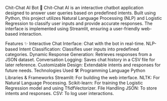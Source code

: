 Chit-Chat AI Bot 🤖
Chit-Chat AI is an interactive chatbot application designed to answer user queries based on predefined intents. Built using Python, this project utilizes Natural Language Processing (NLP) and Logistic Regression to classify user inputs and provide accurate responses. The interface is implemented using Streamlit, ensuring a user-friendly web-based interaction.

Features ✨
Interactive Chat Interface: Chat with the bot in real-time.
NLP-based Intent Classification: Classifies user inputs into predefined categories.
Dynamic Response Generation: Retrieves responses from a JSON dataset.
Conversation Logging: Saves chat history in a CSV file for later reference.
Customizable Design: Extendable intents and responses for future needs.
Technologies Used 🛠️
Programming Language
Python
Libraries & Frameworks
Streamlit: For building the web interface.
NLTK: For Natural Language Processing.
Scikit-learn: For training the Logistic Regression model and using TfidfVectorizer.
File Handling
JSON: To store intents and responses.
CSV: To log user interactions.
